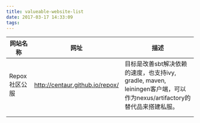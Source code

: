 ```yaml
---
title: valueable-website-list
date: 2017-03-17 14:33:09
tags:
---
```






| 网站名称      | 网址                              | 描述                                       |
| --------- | ------------------------------- | ---------------------------------------- |
| Repox社区公服 | http://centaur.github.io/repox/ | 目标是改善sbt解决依赖的速度，也支持ivy, gradle, maven, leiningen客户端，可以作为nexus/artifactory的替代品来搭建私服。 |
|           |                                 |                                          |
|           |                                 |                                          |

